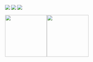 ![](http://github-profile-summary-cards.vercel.app/api/cards/profile-details?username=Striker2k18&theme=algolia)
![](http://github-profile-summary-cards.vercel.app/api/cards/repos-per-language?username=Striker2k18&theme=algolia)
![](http://github-profile-summary-cards.vercel.app/api/cards/stats?username=Striker2k18&theme=algolia)

<a href="https://www.Striker2k18.com/"><img height="137px" src="https://github-readme-stats.vercel.app/api?username=Striker2k18&hide_title=true&hide_border=true&show_icons=true&include_all_commits=true&count_private=true&line_height=21&text_color=000&icon_color=000&bg_color=0,ea6161,ffc64d,fffc4d,52fa5a&theme=graywhite" /><!-- wi*quL3fcV --><img height="137px" src="https://github-readme-stats.vercel.app/api/top-langs/?username=Striker2k18&hide=html&hide_title=true&hide_border=true&layout=compact&langs_count=6&exclude_repo=comp426,Redventures-Movie-Quotes&text_color=000&icon_color=fff&bg_color=0,52fa5a,4dfcff,c64dff&theme=graywhite" /></a>
